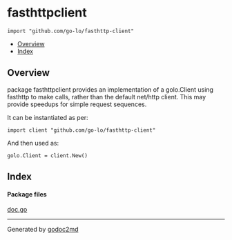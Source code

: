 

# fasthttpclient
`import "github.com/go-lo/fasthttp-client"`

* [Overview](#pkg-overview)
* [Index](#pkg-index)

## <a name="pkg-overview">Overview</a>
package fasthttpclient provides an implementation of a golo.Client using fasthttp to make calls, rather than the default net/http client.
This may provide speedups for simple request sequences.

It can be instantiated as per:


	import client "github.com/go-lo/fasthttp-client"

And then used as:


	golo.Client = client.New()




## <a name="pkg-index">Index</a>


#### <a name="pkg-files">Package files</a>
[doc.go](/src/github.com/go-lo/fasthttp-client/doc.go) 










- - -
Generated by [godoc2md](http://godoc.org/github.com/davecheney/godoc2md)
